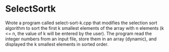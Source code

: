 # SelectSortk
Wrote a program called select-sort-k.cpp that modifies the selection sort algorithm to sort the first k smallest elements of the array with n elements (k <= n, the value of k will be entered by the user). The program read the integer numbers from an input file, store them in an array (dynamic), and displayed the k smallest elements in sorted order.
